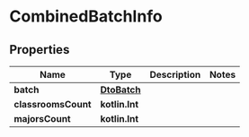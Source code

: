 
# CombinedBatchInfo

## Properties
| Name | Type | Description | Notes |
| ------------ | ------------- | ------------- | ------------- |
| **batch** | [**DtoBatch**](DtoBatch.md) |  |  |
| **classroomsCount** | **kotlin.Int** |  |  |
| **majorsCount** | **kotlin.Int** |  |  |



